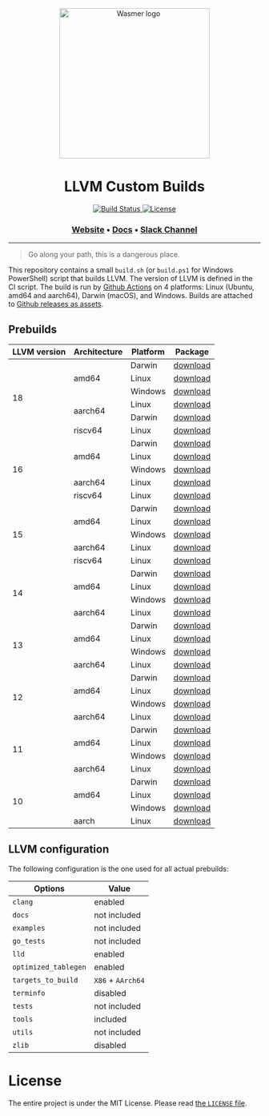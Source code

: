 <div align="center">
  <a href="https://wasmer.io" target="_blank" rel="noopener noreferrer">
    <img width="300" src="https://raw.githubusercontent.com/wasmerio/wasmer/master/assets/logo.png" alt="Wasmer logo">
  </a>
  
  <h1>LLVM Custom Builds</h1>
  
  <p>
    <a href="https://github.com/wasmerio/llvm-custom-builds/actions?query=workflow%3A%22Build%22">
      <img src="https://github.com/wasmerio/llvm-custom-builds/workflows/Build/badge.svg" alt="Build Status">
    </a>
    <a href="https://github.com/wasmerio/llvm-custom-builds/blob/master/LICENSE">
      <img src="https://img.shields.io/github/license/wasmerio/llvm-custom-builds.svg" alt="License">
    </a>
  </p>

  <h3>
    <a href="https://wasmer.io/">Website</a>
    <span> • </span>
    <a href="https://docs.wasmer.io">Docs</a>
    <span> • </span>
    <a href="https://slack.wasmer.io/">Slack Channel</a>
  </h3>

</div>

<hr/>

> Go along your path, this is a dangerous place.

This repository contains a small `build.sh` (or `build.ps1` for Windows 
PowerShell) script that builds LLVM. The version of LLVM is defined in the CI script.
The build is run by [Github
Actions](https://github.com/wasmerio/llvm-custom-builds/actions) on 4
platforms: Linux (Ubuntu, amd64 and aarch64), Darwin (macOS), and Windows.
Builds are attached to [Github releases as
assets](https://github.com/wasmerio/llvm-custom-builds/releases).

## Prebuilds

<table>
  <thead>
    <tr>
      <th>LLVM version</th>
      <th>Architecture</th>
      <th>Platform</th>
      <th>Package</th>
    </tr>
  </thead>
  <tbody>
    <tr>
      <td rowspan="6">18</td>
      <td rowspan="3">amd64</td>
      <td>Darwin</td>
      <td><a href="https://github.com/wasmerio/llvm-custom-builds/releases/download/18.x/llvm-darwin-amd64.tar.xz">download</a></td>
    </tr>
    <tr>
      <td>Linux</td>
      <td><a href="https://github.com/wasmerio/llvm-custom-builds/releases/download/18.x/llvm-linux-amd64.tar.xz">download</a></td>
    </tr>
    <tr>
      <td>Windows</td>
      <td><a href="https://github.com/wasmerio/llvm-custom-builds/releases/download/18.x/llvm-windows-amd64.tar.xz">download</a></td>
    </tr>
    <tr>
      <td rowspan="2">aarch64</td>
      <td>Linux</td>
      <td><a href="https://github.com/wasmerio/llvm-custom-builds/releases/download/18.x/llvm-linux-aarch64.tar.xz">download</a></td>
    </tr>
    <tr>
      <td>Darwin</td>
      <td><a href="https://github.com/wasmerio/llvm-custom-builds/releases/download/18.x/llvm-darwin-aarch64.tar.xz">download</a></td>
    </tr>
      </tr>
      <td>riscv64</td>
      <td>Linux</td>
      <td><a href="https://github.com/wasmerio/llvm-custom-builds/releases/download/18.x/llvm-linux-riscv64.tar.xz">download</a></td>
      <tr>
    <tr>
      <td rowspan="5">16</td>
      <td rowspan="3">amd64</td>
      <td>Darwin</td>
      <td><a href="https://github.com/wasmerio/llvm-custom-builds/releases/download/16.x/darwin-amd64.tar.gz">download</a></td>
    </tr>
    <tr>
      <td>Linux</td>
      <td><a href="https://github.com/wasmerio/llvm-custom-builds/releases/download/16.x/linux-amd64.tar.gz">download</a></td>
    </tr>
    <tr>
      <td>Windows</td>
      <td><a href="https://github.com/wasmerio/llvm-custom-builds/releases/download/16.x/windows-amd64.tar.gz">download</a></td>
    </tr>
    <tr>
      <td>aarch64</td>
      <td>Linux</td>
      <td><a href="https://github.com/wasmerio/llvm-custom-builds/releases/download/16.x/linux-aarch64.tar.gz">download</a></td>
    </tr>
    <tr>
      <td>riscv64</td>
      <td>Linux</td>
      <td><a href="https://github.com/wasmerio/llvm-custom-builds/releases/download/16.x/linux-riscv64.tar.gz">download</a></td>
    </tr>
    <tr>
      <td rowspan="5">15</td>
      <td rowspan="3">amd64</td>
      <td>Darwin</td>
      <td><a href="https://github.com/wasmerio/llvm-custom-builds/releases/download/15.x/darwin-amd64.tar.gz">download</a></td>
    </tr>
    <tr>
      <td>Linux</td>
      <td><a href="https://github.com/wasmerio/llvm-custom-builds/releases/download/15.x/linux-amd64.tar.gz">download</a></td>
    </tr>
    <tr>
      <td>Windows</td>
      <td><a href="https://github.com/wasmerio/llvm-custom-builds/releases/download/15.x/windows-amd64.tar.gz">download</a></td>
    </tr>
    <tr>
      <td>aarch64</td>
      <td>Linux</td>
      <td><a href="https://github.com/wasmerio/llvm-custom-builds/releases/download/15.x/linux-aarch64.tar.gz">download</a></td>
    </tr>
    <tr>
      <td>riscv64</td>
      <td>Linux</td>
      <td><a href="https://github.com/wasmerio/llvm-custom-builds/releases/download/15.x/linux-riscv64.tar.gz">download</a></td>
    </tr>
    <tr>
      <td rowspan="4">14</td>
      <td rowspan="3">amd64</td>
      <td>Darwin</td>
      <td><a href="https://github.com/wasmerio/llvm-custom-builds/releases/download/14.x/darwin-amd64.tar.gz">download</a></td>
    </tr>
    <tr>
      <td>Linux</td>
      <td><a href="https://github.com/wasmerio/llvm-custom-builds/releases/download/14.x/linux-amd64.tar.gz">download</a></td>
    </tr>
    <tr>
      <td>Windows</td>
      <td><a href="https://github.com/wasmerio/llvm-custom-builds/releases/download/14.x/windows-amd64.tar.gz">download</a></td>
    </tr>
    <tr>
      <td>aarch64</td>
      <td>Linux</td>
      <td><a href="https://github.com/wasmerio/llvm-custom-builds/releases/download/14.x/linux-aarch64.tar.gz">download</a></td>
    </tr>
    <tr>
      <td rowspan="4">13</td>
      <td rowspan="3">amd64</td>
      <td>Darwin</td>
      <td><a href="https://github.com/wasmerio/llvm-custom-builds/releases/download/13.x/darwin-amd64.tar.gz">download</a></td>
    </tr>
    <tr>
      <td>Linux</td>
      <td><a href="https://github.com/wasmerio/llvm-custom-builds/releases/download/13.x/linux-amd64.tar.gz">download</a></td>
    </tr>
    <tr>
      <td>Windows</td>
      <td><a href="https://github.com/wasmerio/llvm-custom-builds/releases/download/13.x/windows-amd64.tar.gz">download</a></td>
    </tr>
    <tr>
      <td>aarch64</td>
      <td>Linux</td>
      <td><a href="https://github.com/wasmerio/llvm-custom-builds/releases/download/13.x/linux-aarch64.tar.gz">download</a></td>
    </tr>
    <tr>
      <td rowspan="4">12</td>
      <td rowspan="3">amd64</td>
      <td>Darwin</td>
      <td><a href="https://github.com/wasmerio/llvm-custom-builds/releases/download/12.x/darwin-amd64.tar.gz">download</a></td>
    </tr>
    <tr>
      <td>Linux</td>
      <td><a href="https://github.com/wasmerio/llvm-custom-builds/releases/download/12.x/linux-amd64.tar.gz">download</a></td>
    </tr>
    <tr>
      <td>Windows</td>
      <td><a href="https://github.com/wasmerio/llvm-custom-builds/releases/download/12.x/windows-amd64.tar.gz">download</a></td>
    </tr>
    <tr>
      <td>aarch64</td>
      <td>Linux</td>
      <td><a href="https://github.com/wasmerio/llvm-custom-builds/releases/download/12.x/linux-aarch64.tar.gz">download</a></td>
    </tr>
    <tr>
      <td rowspan="4">11</td>
      <td rowspan="3">amd64</td>
      <td>Darwin</td>
      <td><a href="https://github.com/wasmerio/llvm-custom-builds/releases/download/11.x/darwin-amd64.tar.gz">download</a></td>
    </tr>
    <tr>
      <td>Linux</td>
      <td><a href="https://github.com/wasmerio/llvm-custom-builds/releases/download/11.x/linux-amd64.tar.gz">download</a></td>
    </tr>
    <tr>
      <td>Windows</td>
      <td><a href="https://github.com/wasmerio/llvm-custom-builds/releases/download/11.x/windows-amd64.tar.gz">download</a></td>
    </tr>
    <tr>
      <td>aarch64</td>
      <td>Linux</td>
      <td><a href="https://github.com/wasmerio/llvm-custom-builds/releases/download/11.x/linux-aarch64.tar.gz">download</a></td>
    </tr>
    <tr>
      <td rowspan="4">10</td>
      <td rowspan="3">amd64</td>
      <td>Darwin</td>
      <td><a href="https://github.com/wasmerio/llvm-custom-builds/releases/download/10.x/darwin-amd64.tar.gz">download</a></td>
    </tr>
    <tr>
      <td>Linux</td>
      <td><a href="https://github.com/wasmerio/llvm-custom-builds/releases/download/10.x/linux-amd64.tar.gz">download</a></td>
    </tr>
    <tr>
      <td>Windows</td>
      <td><a href="https://github.com/wasmerio/llvm-custom-builds/releases/download/10.x/windows-amd64.tar.gz">download</a></td>
    </tr>
    <tr>
      <td>aarch</td>
      <td>Linux</td>
      <td><a href="https://github.com/wasmerio/llvm-custom-builds/releases/download/10.x/linux-aarch64.tar.gz">download</a></td>
    </tr>
  </tbody>
</table>

## LLVM configuration

The following configuration is the one used for all actual prebuilds:

| Options | Value |
|-|-|
| `clang` | enabled |
| `docs` | not included |
| `examples` | not included |
| `go_tests` | not included |
| `lld` | enabled |
| `optimized_tablegen` | enabled |
| `targets_to_build` | `X86` + `AArch64` |
| `terminfo` | disabled |
| `tests` | not included |
| `tools` | included |
| `utils` | not included |
| `zlib` | disabled |

# License

The entire project is under the MIT License. Please read [the `LICENSE` file][license].


[license]: https://github.com/wasmerio/llvm-custom-builds/blob/master/LICENSE
